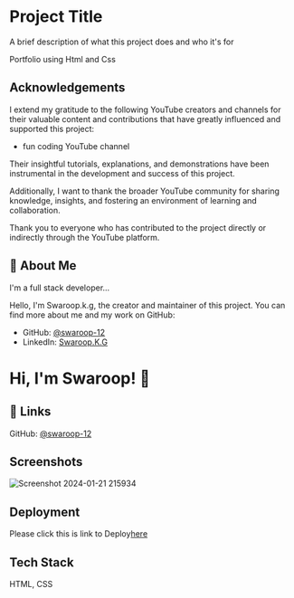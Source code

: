 
# Project Title

A brief description of what this project does and who it's for

Portfolio using Html and Css
## Acknowledgements



I extend my gratitude to the following YouTube creators and channels for their valuable content and contributions that have greatly influenced and supported this project:

- fun coding YouTube channel

Their insightful tutorials, explanations, and demonstrations have been instrumental in the development and success of this project.

Additionally, I want to thank the broader YouTube community for sharing knowledge, insights, and fostering an environment of learning and collaboration.

Thank you to everyone who has contributed to the project directly or indirectly through the YouTube platform.
## 🚀 About Me
I'm a full stack developer...

Hello, I'm Swaroop.k.g, the creator and maintainer of this project. You can find more about me and my work on GitHub:

- GitHub: [@swaroop-12](https://github.com/swaroop-12)
- LinkedIn: [Swaroop.K.G](https://www.linkedin.com/in/swaroop-k-g-82975025b/)
# Hi, I'm Swaroop! 👋


## 🔗 Links

GitHub: [@swaroop-12](https://github.com/swaroop-12)
## Screenshots
![Screenshot 2024-01-21 215934](https://github.com/swaroop-12/portfolio/assets/146914876/4cb039d4-cccb-436d-9849-14f1eeb23dd3)

## Deployment


Please click this is link to Deploy[here](https://swaroop-12.github.io/portfolio/)

## Tech Stack

HTML, CSS
